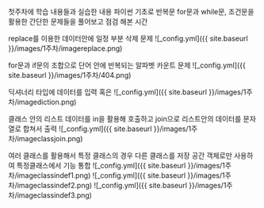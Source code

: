 첫주차에 학습 내용들과 실습한 내용
파이썬 기초로 반복문 for문과 while문, 조건문을 활용한 간단한 문제들을 풀어보고 점검 해본 시간

replace를 이용한 데이터안에 일정 부분 삭제 문제
![_config.yml]({{ site.baseurl }}/images/1주차/imagereplace.png)

for문과 if문의 조합으로 단어 안에 반복되는 알파벳 카운트 문제
![_config.yml]({{ site.baseurl }}/images/1주차/404.png)

딕셔너리 타입에 데이터를 입력 혹은 
![_config.yml]({{ site.baseurl }}/images/1주차/imagediction.png)

클래스 안의 리스트 데이터를 in을 활용해 호출하고 join으로 리스트안의 데이터를 문자열로 합쳐서 출력
![_config.yml]({{ site.baseurl }}/images/1주차/imageclassjoin.png)


여러 클래스를 활용해서 특정 클래스의 경우 다른 클래스를 저장 공간 객체로만 사용하여 특정클래스에서 기능 통합
![_config.yml]({{ site.baseurl }}/images/1주차/imageclassindef1.png)
![_config.yml]({{ site.baseurl }}/images/1주차/imageclassindef2.png)
![_config.yml]({{ site.baseurl }}/images/1주차/imageclassindef3.png)


